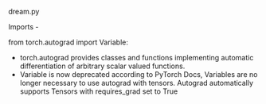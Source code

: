 dream.py

Imports -

from torch.autograd import Variable: 
- torch.autograd provides classes and functions implementing automatic differentiation of arbitrary scalar valued functions.
- Variable is now deprecated according to PyTorch Docs, Variables are no longer necessary to use autograd with tensors. Autograd automatically supports Tensors with requires_grad set to True
